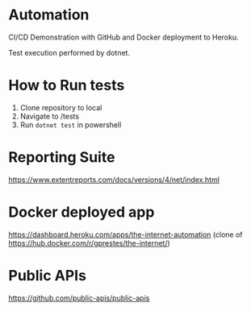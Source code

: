 # Automation
 
CI/CD Demonstration with GitHub and Docker deployment to Heroku.

Test execution performed by dotnet.

# How to Run tests
1. Clone repository to local
2. Navigate to /tests
3. Run `dotnet test` in powershell

# Reporting Suite
https://www.extentreports.com/docs/versions/4/net/index.html

# Docker deployed app
https://dashboard.heroku.com/apps/the-internet-automation (clone of https://hub.docker.com/r/gprestes/the-internet/)

# Public APIs
https://github.com/public-apis/public-apis
